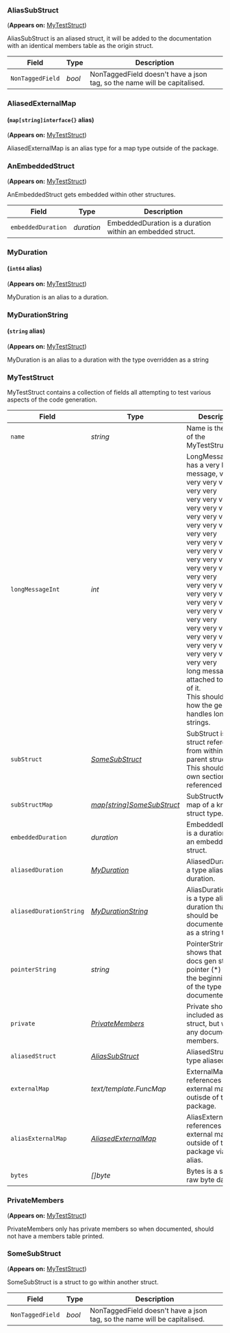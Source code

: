 <!--- THIS FILE IS AUTOGENERATED!!! DO NOT EDIT!!! -->

### AliasSubStruct

(**Appears on:** [MyTestStruct](#myteststruct))

AliasSubStruct is an aliased struct, it will be added to the documentation with an identical
members table as the origin struct.

| Field | Type | Description |
| ----- | ---- | ----------- |
| `NonTaggedField` | _bool_ | NonTaggedField doesn't have a json tag, so the name will be capitalised. |

### AliasedExternalMap
#### (`map[string]interface{}` alias)

(**Appears on:** [MyTestStruct](#myteststruct))

AliasedExternalMap is an alias type for a map type outside of the package.

### AnEmbeddedStruct

(**Appears on:** [MyTestStruct](#myteststruct))

AnEmbeddedStruct gets embedded within other structures.

| Field | Type | Description |
| ----- | ---- | ----------- |
| `embeddedDuration` | _duration_ | EmbeddedDuration is a duration within an embedded struct. |

### MyDuration
#### (`int64` alias)

(**Appears on:** [MyTestStruct](#myteststruct))

MyDuration is an alias to a duration.

### MyDurationString
#### (`string` alias)

(**Appears on:** [MyTestStruct](#myteststruct))

MyDuration is an alias to a duration with the type overridden as a string

### MyTestStruct

MyTestStruct contains a collection of fields all attempting to test various
aspects of the code generation.

| Field | Type | Description |
| ----- | ---- | ----------- |
| `name` | _string_ | Name is the name of the MyTestStruct. |
| `longMessageInt` | _int_ | LongMessageInt has a very long message, very very very very very very<br/>very very very very very very very very very very very very very very<br/>very very very very very very very very very very very very very very<br/>very very very very very very very very very very very very very very<br/>very very very very very very very very very very very very very very<br/>long message attached to the top of it.<br/>This should prove how the generator handles long doc strings. |
| `subStruct` | _[SomeSubStruct](#somesubstruct)_ | SubStruct is a struct referenced from within the parent struct.<br/>This should get its own section in the referenced docs. |
| `subStructMap` | _[map[string]SomeSubStruct](#somesubstruct)_ | SubStructMap is a map of a known struct type. |
| `embeddedDuration` | _duration_ | EmbeddedDuration is a duration within an embedded struct. |
| `aliasedDuration` | _[MyDuration](#myduration)_ | AliasedDuration is a type alias to a duration. |
| `aliasedDurationString` | _[MyDurationString](#mydurationstring)_ | AliasDurationString is a type alias to a duration that should be documented<br/>as a string type. |
| `pointerString` | _string_ | PointerString shows that the docs gen strips the pointer (*) from the beginning<br/>of the type when documented. |
| `private` | _[PrivateMembers](#privatemembers)_ | Private should be included as a new struct, but without any documented members. |
| `aliasedStruct` | _[AliasSubStruct](#aliassubstruct)_ | AliasedStruct is a type aliased struct |
| `externalMap` | _text/template.FuncMap_ | ExternalMap references and external map type outisde of the package. |
| `aliasExternalMap` | _[AliasedExternalMap](#aliasedexternalmap)_ | AliasExternalMap references an external map type outside of the package via an alias. |
| `bytes` | _[]byte_ | Bytes is a slice of raw byte data. |

### PrivateMembers

(**Appears on:** [MyTestStruct](#myteststruct))

PrivateMembers only has private members so when documented, should not have a members table printed.

### SomeSubStruct

(**Appears on:** [MyTestStruct](#myteststruct))

SomeSubStruct is a struct to go within another struct.

| Field | Type | Description |
| ----- | ---- | ----------- |
| `NonTaggedField` | _bool_ | NonTaggedField doesn't have a json tag, so the name will be capitalised. |
